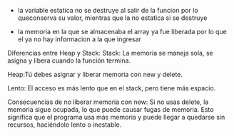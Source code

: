+ la variable estatica no se destruye al salir de la funcion por lo queconserva su valor, mientras que la no estatica si se destruye

+ la memoria en la que se almacenaba el array ya fue liberada por lo que el ya no hay informacion a la que ingresar


Diferencias entre Heap y Stack:
Stack: La memoria se maneja sola, se asigna y libera cuando la función termina.



Heap:Tú debes asignar y liberar memoria con new y delete.

Lento: El acceso es más lento que en el stack, pero tiene más espacio.

Consecuencias de no liberar memoria con new:
Si no usas delete, la memoria sigue ocupada, lo que puede causar fugas de memoria. Esto significa que el programa usa más memoria y puede llegar a quedarse sin recursos, haciéndolo lento o inestable.
